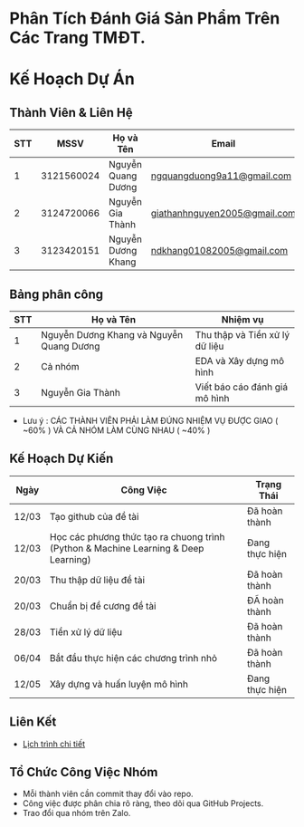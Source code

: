 # Phân Tích Đánh Giá Sản Phẩm Trên Các Trang TMĐT.
# Kế Hoạch Dự Án 

## Thành Viên & Liên Hệ  
| STT | MSSV       | Họ và Tên           | Email                          | Vai trò       |
|-----|------------|---------------------|--------------------------------|----------------|
| 1   | 3121560024 | Nguyễn Quang Dương  | ngquangduong9a11@gmail.com     | Trưởng nhóm    |
| 2   | 3124720066 | Nguyễn Gia Thành    | giathanhnguyen2005@gmail.com   | Thành viên     |
| 3   | 3123420151 | Nguyễn Dương Khang  | ndkhang01082005@gmail.com      | Thành viên     |

## Bảng phân công   
| STT | Họ và Tên | Nhiệm vụ |
|----|----------|-------------------|
|1|Nguyễn Dương Khang và Nguyễn Quang Dương|Thu thập và Tiền xử lý dữ liệu|
|2|Cả nhóm|EDA và Xây dựng mô hình|
|3|Nguyễn Gia Thành|Viết báo cáo đánh giá mô hình|

- Lưu ý : CÁC THÀNH VIÊN PHẢI LÀM ĐÚNG NHIỆM VỤ ĐƯỢC GIAO ( ~60% ) VÀ CẢ NHÓM LÀM CÙNG NHAU ( ~40% )
  
## Kế Hoạch Dự Kiến  
| Ngày | Công Việc | Trạng Thái |
|------|----------|------------|
| 12/03 | Tạo github của đề tài   | Đã hoàn thành  |
| 12/03 | Học các phương thức tạo ra chuong trình (Python & Machine Learning & Deep Learning) | Đang thực hiện |
| 20/03 | Thu thập dữ liệu đề tài | Đã hoàn thành |
| 20/03 | Chuẩn bị đề cương đề tài | ĐÃ hoàn thành |
| 28/03 | Tiền xử lý dữ liệu      | Đã hoàn thành   |
| 06/04 | Bắt đầu thực hiện các chương trình nhỏ      | Đã hoàn thành   |
| 12/05 | Xây dựng và huấn luyện mô hình      | Đang thực hiện|

## Liên Kết  
- [Lịch trình chi tiết](schedule.xlsx)  

## Tổ Chức Công Việc Nhóm  
- Mỗi thành viên cần commit thay đổi vào repo.  
- Công việc được phân chia rõ ràng, theo dõi qua GitHub Projects.  
- Trao đổi qua nhóm trên Zalo.  

